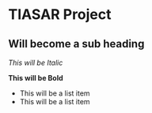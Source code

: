TIASAR Project
==============

Will become a sub heading
--------------

*This will be Italic*

**This will be Bold**

- This will be a list item
- This will be a list item
